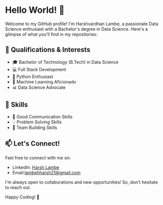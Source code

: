 # Hello World! 👋

Welcome to my GitHub profile! I'm Harshvardhan Lambe, a passionate Data Science enthusiast with a Bachelor's degree in Data Science. Here's a glimpse of what you'll find in my repositories:

## 🚀 Qualifications & Interests

- 🎓 Bachelor of Technology (B.Tech) in Data Science
- 💻 Full Stack Development
- 🐍 Python Enthusiast
- 🤖 Machine Learning Aficionado
- 📊 Data Science Advocate

## 🌟 Skills

- 💬 Good Communication Skills
- 💡 Problem Solving Skills
- 👥 Team Building Skills


## 📫 Let's Connect!

Feel free to connect with me on:

- LinkedIn: [Harsh Lambe](https://www.linkedin.com/in/harsh-lambe-4a8ab0239?utm_source=share&utm_campaign=share_via&utm_content=profile&utm_medium=android_app)
- Email:lambehharsh21@gmail.com

I'm always open to collaborations and new opportunities! So, don't hesitate to reach out.

Happy Coding! 🚀
